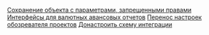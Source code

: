 [Сохранение объекта с параметрами, запрещенными правами](Сохранение%20объекта%20с%20параметрами,%20запрещенными%20правами.md)
[Интерфейсы для валютных авансовых отчетов](Интерфейсы%20для%20валютных%20авансовых%20отчетов.md)
[Перенос настроек обозревателя проектов](Перенос%20настроек%20обозревателя%20проектов.md)
[Донастроить схему интеграции](Global%20ERP/Projects/SNGS/Accounting/Imprest/Донастроить%20схему%20интеграции.md)
